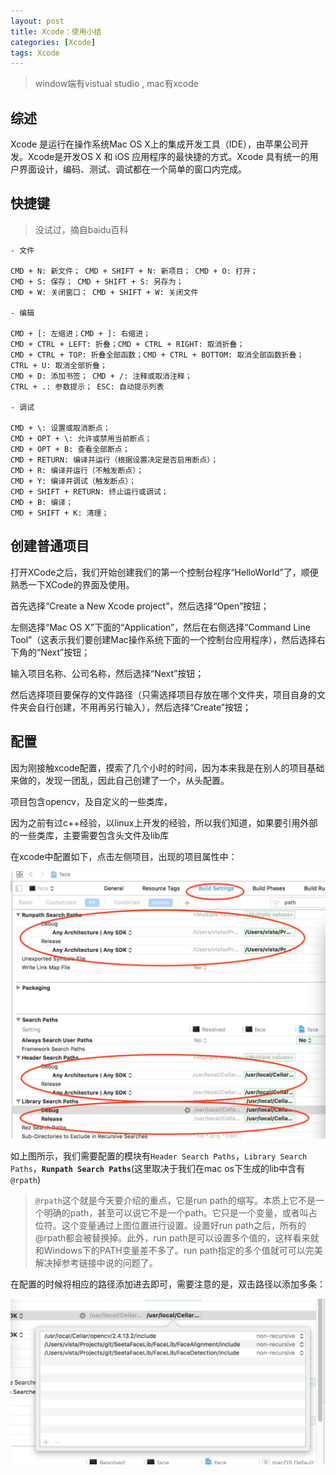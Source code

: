 ```yaml
---
layout: post
title: Xcode：使用小结
categories: [Xcode]
tags: Xcode
---
```


> window端有vistual studio , mac有xcode

## 综述

Xcode 是运行在操作系统Mac OS X上的集成开发工具（IDE），由苹果公司开发。Xcode是开发OS X 和 iOS 应用程序的最快捷的方式。Xcode 具有统一的用户界面设计，编码、测试、调试都在一个简单的窗口内完成。

## 快捷键

> 没试过，摘自baidu百科

```
- 文件

CMD + N: 新文件； CMD + SHIFT + N: 新项目； CMD + O: 打开；
CMD + S: 保存； CMD + SHIFT + S: 另存为；
CMD + W: 关闭窗口； CMD + SHIFT + W: 关闭文件

- 编辑

CMD + [: 左缩进；CMD + ]: 右缩进；
CMD + CTRL + LEFT: 折叠；CMD + CTRL + RIGHT: 取消折叠；
CMD + CTRL + TOP: 折叠全部函数；CMD + CTRL + BOTTOM: 取消全部函数折叠；
CTRL + U: 取消全部折叠；
CMD + D: 添加书签； CMD + /: 注释或取消注释；
CTRL + .: 参数提示； ESC: 自动提示列表

- 调试

CMD + \: 设置或取消断点；
CMD + OPT + \: 允许或禁用当前断点；
CMD + OPT + B: 查看全部断点；
CMD + RETURN: 编译并运行（根据设置决定是否启用断点）；
CMD + R: 编译并运行（不触发断点）；
CMD + Y: 编译并调试（触发断点）；
CMD + SHIFT + RETURN: 终止运行或调试；
CMD + B: 编译；
CMD + SHIFT + K: 清理；
```

## 创建普通项目

打开XCode之后，我们开始创建我们的第一个控制台程序“HelloWorld”了，顺便熟悉一下XCode的界面及使用。

首先选择“Create a New Xcode project”，然后选择“Open”按钮；

左侧选择“Mac OS X”下面的“Application”，然后在右侧选择“Command Line Tool”（这表示我们要创建Mac操作系统下面的一个控制台应用程序），然后选择右下角的“Next”按钮；

输入项目名称、公司名称，然后选择“Next”按钮；

然后选择项目要保存的文件路径（只需选择项目存放在哪个文件夹，项目自身的文件夹会自行创建，不用再另行输入），然后选择“Create”按钮；

## 配置

因为刚接触xcode配置，摸索了几个小时的时间，因为本来我是在别人的项目基础来做的，发现一团乱，因此自己创建了一个，从头配置。

项目包含opencv，及自定义的一些类库，

因为之前有过c++经验，以linux上开发的经验，所以我们知道，如果要引用外部的一些类库，主要需要包含头文件及lib库

在xcode中配置如下，点击左侧项目，出现的项目属性中：

![](../images/posts/2017/xcode1.png)

如上图所示，我们需要配置的模块有`Header Search Paths`，`Library Search Paths`，**`Runpath Search Paths`**(这里取决于我们在mac os下生成的lib中含有`@rpath`)

> `@rpath`这个就是今天要介绍的重点，它是run path的缩写。本质上它不是一个明确的path，甚至可以说它不是一个path。它只是一个变量，或者叫占位符。这个变量通过上图位置进行设置。设置好run path之后，所有的@rpath都会被替换掉。此外，run path是可以设置多个值的，这样看来就和Windows下的PATH变量差不多了。run path指定的多个值就可可以完美解决掉参考链接中说的问题了。

在配置的时候将相应的路径添加进去即可，需要注意的是，双击路径以添加多条：

![](../images/posts/2017/xcode2.png)
